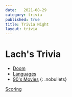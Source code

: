 ```yaml
---
date:   2021-08-29
category: trivia
published: true
title: Trivia Night
layout: trivia
---
```


# Lach's Trivia

* [Doom](/trivia/doom)
* [Languages](/trivia/tvshowlanguages)
* [90's Movies](/trivia/90smovies)
{: .nobullets}    

[Scoring](/trivia/scoring)
